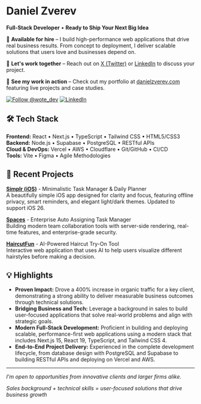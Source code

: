 # Daniel Zverev

**Full-Stack Developer** • **Ready to Ship Your Next Big Idea**

🚀 **Available for hire** – I build high-performance web applications that drive real business results. From concept to deployment, I deliver scalable solutions that users love and businesses depend on.

💼 **Let's work together** – Reach out on [X (Twitter)](https://x.com/wote_dev) or [LinkedIn](https://linkedin.com/in/daniel-zverev) to discuss your project.

🌟 **See my work in action** – Check out my portfolio at [danielzverev.com](https://danielzverev.com) featuring live projects and case studies.

[![Follow @wote_dev](https://img.shields.io/badge/Follow_@wote_dev-F7F7F7?style=plastic&logo=x&logoColor=black)](https://x.com/wote_dev) [![LinkedIn](https://img.shields.io/badge/LinkedIn-0077B5?style=plastic&logo=linkedin&logoColor=white)](https://linkedin.com/in/daniel-zverev)

## 🛠️ Tech Stack

**Frontend:** React • Next.js • TypeScript • Tailwind CSS • HTML5/CSS3  
**Backend:** Node.js • Supabase • PostgreSQL • RESTful APIs  
**Cloud & DevOps:** Vercel • AWS • Cloudflare • Git/GitHub • CI/CD  
**Tools:** Vite • Figma • Agile Methodologies

## 🚀 Recent Projects

**[Simplr (iOS)](https://apps.apple.com/us/app/simplr-minimal-to-do-app/id6748098464)** - Minimalistic Task Manager & Daily Planner  
A beautifully simple iOS app designed for clarity and focus, featuring offline privacy, smart reminders, and elegant light/dark themes. Updated to support iOS 26.

**[Spaces](https://web.simplr-app.com)** - Enterprise Auto Assigning Task Manager  
Building modern team collaboration tools with server-side rendering, real-time features, and enterprise-grade security.

**[HaircutFun](https://haircutfun.com)** - AI-Powered Haircut Try-On Tool  
Interactive web application that uses AI to help users visualize different hairstyles before making a decision.

## 💡 Highlights

- **Proven Impact:** Drove a 400% increase in organic traffic for a key client, demonstrating a strong ability to deliver measurable business outcomes through technical solutions.
- **Bridging Business and Tech:** Leverage a background in sales to build user-focused applications that solve real-world problems and align with strategic goals.
- **Modern Full-Stack Development:** Proficient in building and deploying scalable, performance-first web applications using a modern stack that includes Next.js 15, React 19, TypeScript, and Tailwind CSS 4.
- **End-to-End Project Delivery:** Experienced in the complete development lifecycle, from database design with PostgreSQL and Supabase to building RESTful APIs and deploying on Vercel and AWS.

---

_I'm open to opportunities from innovative clients and larger firms alike._

_Sales background + technical skills = user-focused solutions that drive business growth_
